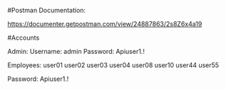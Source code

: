 #Postman Documentation:

https://documenter.getpostman.com/view/24887863/2s8Z6x4a19

#Accounts

Admin: 
Username: admin
Password: Apiuser1.!

Employees:
user01
user02
user03
user04
user08
user10
user44
user55

Password: Apiuser1.!
